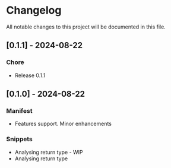# Changelog

All notable changes to this project will be documented in this file.

## [0.1.1] - 2024-08-22

### Chore

- Release 0.1.1

## [0.1.0] - 2024-08-22

### Manifest

- Features support. Minor enhancements

### Snippets

- Analysing return type - WIP
- Analysing return type

<!-- generated by git-cliff -->
